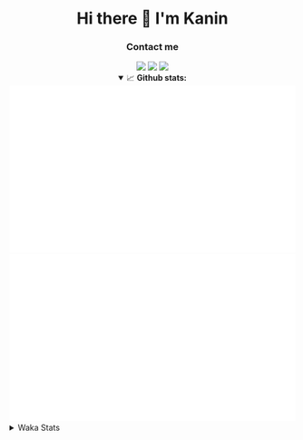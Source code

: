 <div align="center">
 <h1>Hi there 👋 I'm Kanin</h1>
 <h3>Contact me</h3>
 <a href="mailto:im@kanin.dev"><img src="https://img.shields.io/badge/gmail-%23D14836.svg?&style=for-the-badge&logo=gmail&logoColor=white"/></a>
 <a href="https://twitter.com/KaninDev"><img src="https://img.shields.io/badge/twitter-%231DA1F2.svg?&style=for-the-badge&logo=twitter&logoColor=white"/></a>
 <a href="https://www.linkedin.com/in/KaninDev"><img src="https://img.shields.io/badge/linkedin-%230077B5.svg?&style=for-the-badge&logo=linkedin&logoColor=white"/></a>
<details open>
  <summary>📈 <b>Github stats:</b></summary>
  <img src="https://github.com/Kanin/Kanin/blob/master/scripts/GitHubStats/generated/overview.svg"/>
  <img src="https://github.com/Kanin/Kanin/blob/master/scripts/GitHubStats/generated/languages.svg"/>
</details>
</div>

<details>
 <summary>Waka Stats</summary>

<!--START_SECTION:waka-->
![Code Time](http://img.shields.io/badge/Code%20Time-2%2C066%20hrs%2032%20mins-blue)

![Profile Views](http://img.shields.io/badge/Profile%20Views-0-blue)

![Lines of code](https://img.shields.io/badge/From%20Hello%20World%20I%27ve%20Written-847.5%20thousand%20lines%20of%20code-blue)

**🐱 My GitHub Data** 

> 📦 101.5 kB Used in GitHub's Storage 
 > 
> 🏆 471 Contributions in the Year 2023
 > 
> 🚫 Not Opted to Hire
 > 
> 📜 21 Public Repositories 
 > 
> 🔑 10 Private Repositories 
 > 
**I'm an Early 🐤** 

```text
🌞 Morning                2126 commits        ██████░░░░░░░░░░░░░░░░░░░   25.30 % 
🌆 Daytime                2514 commits        ███████░░░░░░░░░░░░░░░░░░   29.91 % 
🌃 Evening                2495 commits        ███████░░░░░░░░░░░░░░░░░░   29.69 % 
🌙 Night                  1269 commits        ████░░░░░░░░░░░░░░░░░░░░░   15.10 % 
```
📅 **I'm Most Productive on Monday** 

```text
Monday                   1599 commits        █████░░░░░░░░░░░░░░░░░░░░   19.03 % 
Tuesday                  1123 commits        ███░░░░░░░░░░░░░░░░░░░░░░   13.36 % 
Wednesday                784 commits         ██░░░░░░░░░░░░░░░░░░░░░░░   09.33 % 
Thursday                 1248 commits        ████░░░░░░░░░░░░░░░░░░░░░   14.85 % 
Friday                   1332 commits        ████░░░░░░░░░░░░░░░░░░░░░   15.85 % 
Saturday                 814 commits         ██░░░░░░░░░░░░░░░░░░░░░░░   09.69 % 
Sunday                   1504 commits        ████░░░░░░░░░░░░░░░░░░░░░   17.90 % 
```


📊 **This Week I Spent My Time On** 

```text
🕑︎ Time Zone: America/New_York

💬 Programming Languages: 
Python                   10 hrs 41 mins      ██████████████████████░░░   89.23 % 
virtualenv               37 mins             █░░░░░░░░░░░░░░░░░░░░░░░░   05.19 % 
Java                     35 mins             █░░░░░░░░░░░░░░░░░░░░░░░░   04.91 % 
requirements.txt         3 mins              ░░░░░░░░░░░░░░░░░░░░░░░░░   00.47 % 
Markdown                 1 min               ░░░░░░░░░░░░░░░░░░░░░░░░░   00.15 % 

🔥 Editors: 
PyCharm                  11 hrs 24 mins      ████████████████████████░   95.08 % 
IntelliJ                 35 mins             █░░░░░░░░░░░░░░░░░░░░░░░░   04.92 % 

🐱‍💻 Projects: 
BB-CommunityBot          10 hrs 6 mins       █████████████████████░░░░   84.34 % 
monopolybutgood          57 mins             ██░░░░░░░░░░░░░░░░░░░░░░░   07.99 % 
colors                   33 mins             █░░░░░░░░░░░░░░░░░░░░░░░░   04.69 % 
QuartTesting             15 mins             █░░░░░░░░░░░░░░░░░░░░░░░░   02.17 % 
MediaUploader            3 mins              ░░░░░░░░░░░░░░░░░░░░░░░░░   00.44 % 

💻 Operating System: 
Windows                  11 hrs 59 mins      █████████████████████████   100.00 % 
```

**I Mostly Code in Python** 

```text
Python                   26 repos            ██████████████░░░░░░░░░░░   57.78 % 
Java                     7 repos             ████░░░░░░░░░░░░░░░░░░░░░   15.56 % 
JavaScript               4 repos             ██░░░░░░░░░░░░░░░░░░░░░░░   08.89 % 
Kotlin                   2 repos             █░░░░░░░░░░░░░░░░░░░░░░░░   04.44 % 
HTML                     2 repos             █░░░░░░░░░░░░░░░░░░░░░░░░   04.44 % 
```



**Timeline**

![Lines of Code chart](https://raw.githubusercontent.com/Kanin/Kanin/master/assets/bar_graph.png)


 Last Updated on 24/07/2023 23:04:22 UTC
<!--END_SECTION:waka-->
</details>
